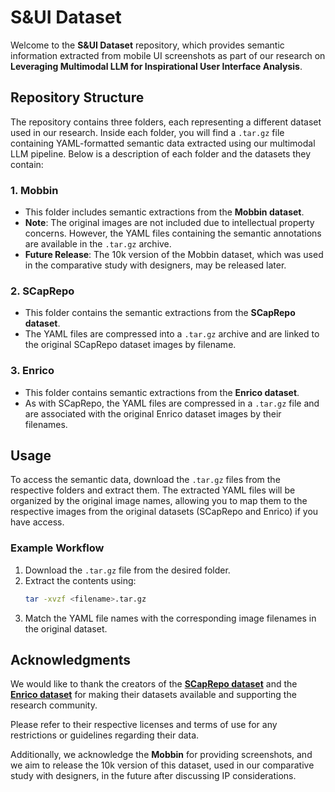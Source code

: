 # S&UI Dataset

Welcome to the **S&UI Dataset** repository, which provides semantic information extracted from mobile UI screenshots as part of our research on **Leveraging Multimodal LLM for Inspirational User Interface Analysis**.

## Repository Structure

The repository contains three folders, each representing a different dataset used in our research. Inside each folder, you will find a `.tar.gz` file containing YAML-formatted semantic data extracted using our multimodal LLM pipeline. Below is a description of each folder and the datasets they contain:


### 1. Mobbin
- This folder includes semantic extractions from the **Mobbin dataset**.
- **Note**: The original images are not included due to intellectual property concerns. However, the YAML files containing the semantic annotations are available in the `.tar.gz` archive.
- **Future Release**: The 10k version of the Mobbin dataset, which was used in the comparative study with designers, may be released later.

### 2. SCapRepo
- This folder contains the semantic extractions from the **SCapRepo dataset**.
- The YAML files are compressed into a `.tar.gz` archive and are linked to the original SCapRepo dataset images by filename.

### 3. Enrico
- This folder contains semantic extractions from the **Enrico dataset**.
- As with SCapRepo, the YAML files are compressed in a `.tar.gz` file and are associated with the original Enrico dataset images by their filenames.

## Usage

To access the semantic data, download the `.tar.gz` files from the respective folders and extract them. The extracted YAML files will be organized by the original image names, allowing you to map them to the respective images from the original datasets (SCapRepo and Enrico) if you have access.

### Example Workflow
1. Download the `.tar.gz` file from the desired folder.
2. Extract the contents using:
   ```bash
   tar -xvzf <filename>.tar.gz
   ```
3.	Match the YAML file names with the corresponding image filenames in the original dataset.

## Acknowledgments

We would like to thank the creators of the **[SCapRepo dataset](https://github.com/Jl-wei/guing)** and the **[Enrico dataset](https://github.com/luileito/enrico)** for making their datasets available and supporting the research community. 

Please refer to their respective licenses and terms of use for any restrictions or guidelines regarding their data.

Additionally, we acknowledge the **Mobbin** for providing screenshots, and we aim to release the 10k version of this dataset, used in our comparative study with designers, in the future after discussing IP considerations.
